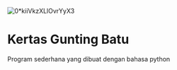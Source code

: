 
![0*kiiVkzXLlOvrYyX3](https://user-images.githubusercontent.com/91456717/173219299-5a27feba-54f0-443c-a888-98b3db03d659.png)

# Kertas Gunting Batu
Program sederhana yang dibuat dengan bahasa python
